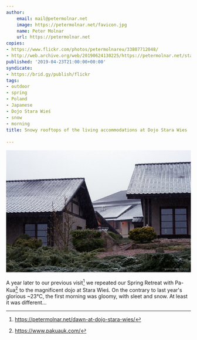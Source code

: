 ```yaml
---
author:
    email: mail@petermolnar.net
    image: https://petermolnar.net/favicon.jpg
    name: Peter Molnar
    url: https://petermolnar.net
copies:
- https://www.flickr.com/photos/petermolnareu/33807712048/
- http://web.archive.org/web/20190624130225/https://petermolnar.net/stara-wies-dojo-snowy-rooftops/
published: '2019-04-23T21:00:00+00:00'
syndicate:
- https://brid.gy/publish/flickr
tags:
- outdoor
- spring
- Poland
- Japanese
- Dojo Stara Wieś
- snow
- morning
title: Snowy rooftops of the living accommodations at Dojo Stara Wies

---
```


![](stara-wies-dojo-snowy-rooftops.jpg)

A year later to our previous visit[^1] we repeated our Spring Retreat
with Pa-Kua[^2] to the magnificent dojo at Stara Wieś. On the contrary
to last year's glorious \~23°C, the first morning was gloomy, with sleet
and snow. At least it was different...

[^1]: <https://petermolnar.net/dawn-at-dojo-stara-wies/>

[^2]: <https://www.pakuauk.com/>